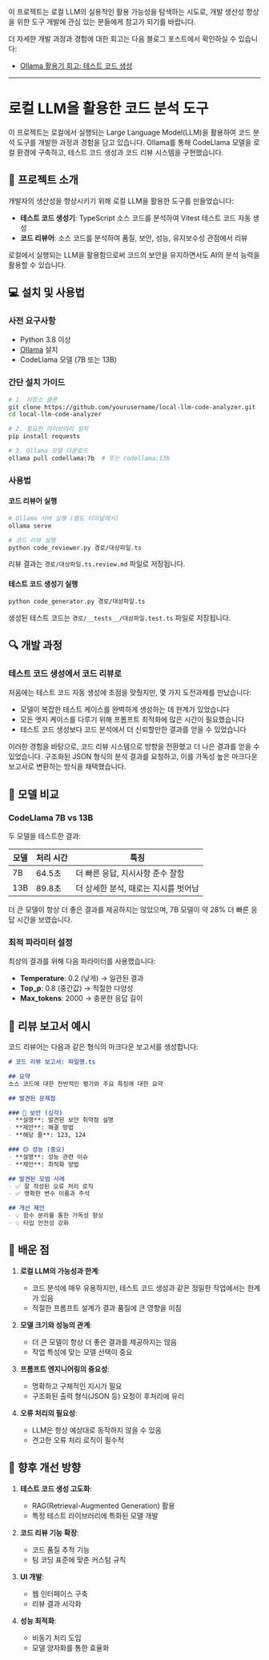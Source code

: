 이 프로젝트는 로컬 LLM의 실용적인 활용 가능성을 탐색하는 시도로, 개발 생산성 향상을 위한 도구 개발에 관심 있는 분들에게 참고가 되기를 바랍니다.

더 자세한 개발 과정과 경험에 대한 회고는 다음 블로그 포스트에서 확인하실 수 있습니다:
- [Ollama 활용기 회고: 테스트 코드 생성](https://velog.io/@clapsheep/Ollama-%ED%99%9C%EC%9A%A9%EA%B8%B0-%ED%9A%8C%EA%B3%A0-%ED%85%8C%EC%8A%A4%ED%8A%B8-%EC%BD%94%EB%93%9C-%EC%83%9D%EC%84%B1)
---
# 로컬 LLM을 활용한 코드 분석 도구

이 프로젝트는 로컬에서 실행되는 Large Language Model(LLM)을 활용하여 코드 분석 도구를 개발한 과정과 경험을 담고 있습니다. Ollama를 통해 CodeLlama 모델을 로컬 환경에 구축하고, 테스트 코드 생성과 코드 리뷰 시스템을 구현했습니다.

## 🚀 프로젝트 소개

개발자의 생산성을 향상시키기 위해 로컬 LLM을 활용한 도구를 만들었습니다:

- **테스트 코드 생성기**: TypeScript 소스 코드를 분석하여 Vitest 테스트 코드 자동 생성
- **코드 리뷰어**: 소스 코드를 분석하여 품질, 보안, 성능, 유지보수성 관점에서 리뷰

로컬에서 실행되는 LLM을 활용함으로써 코드의 보안을 유지하면서도 AI의 분석 능력을 활용할 수 있습니다.

## 💻 설치 및 사용법

### 사전 요구사항

- Python 3.8 이상
- [Ollama](https://ollama.com/) 설치
- CodeLlama 모델 (7B 또는 13B)

### 간단 설치 가이드

```bash
# 1. 저장소 클론
git clone https://github.com/yourusername/local-llm-code-analyzer.git
cd local-llm-code-analyzer

# 2. 필요한 라이브러리 설치
pip install requests

# 3. Ollama 모델 다운로드
ollama pull codellama:7b  # 또는 codellama:13b
```

### 사용법

#### 코드 리뷰어 실행

```bash
# Ollama 서버 실행 (별도 터미널에서)
ollama serve

# 코드 리뷰 실행
python code_reviewer.py 경로/대상파일.ts
```

리뷰 결과는 `경로/대상파일.ts.review.md` 파일로 저장됩니다.

#### 테스트 코드 생성기 실행

```bash
python code_generator.py 경로/대상파일.ts
```

생성된 테스트 코드는 `경로/__tests__/대상파일.test.ts` 파일로 저장됩니다.

## 🔍 개발 과정

### 테스트 코드 생성에서 코드 리뷰로

처음에는 테스트 코드 자동 생성에 초점을 맞췄지만, 몇 가지 도전과제를 만났습니다:

- 모델이 복잡한 테스트 케이스를 완벽하게 생성하는 데 한계가 있었습니다
- 모든 엣지 케이스를 다루기 위해 프롬프트 최적화에 많은 시간이 필요했습니다
- 테스트 코드 생성보다 코드 분석에서 더 신뢰할만한 결과를 얻을 수 있었습니다

이러한 경험을 바탕으로, 코드 리뷰 시스템으로 방향을 전환했고 더 나은 결과를 얻을 수 있었습니다. 구조화된 JSON 형식의 분석 결과를 요청하고, 이를 가독성 높은 마크다운 보고서로 변환하는 방식을 채택했습니다.

## 🔄 모델 비교

### CodeLlama 7B vs 13B

두 모델을 테스트한 결과:

| 모델 | 처리 시간 | 특징 |
|------|-----------|------|
| 7B | 64.5초 | 더 빠른 응답, 지시사항 준수 잘함 |
| 13B | 89.8초 | 더 상세한 분석, 때로는 지시를 벗어남 |

더 큰 모델이 항상 더 좋은 결과를 제공하지는 않았으며, 7B 모델이 약 28% 더 빠른 응답 시간을 보였습니다.

### 최적 파라미터 설정

최상의 결과를 위해 다음 파라미터를 사용했습니다:

- **Temperature**: 0.2 (낮게) → 일관된 결과
- **Top_p**: 0.8 (중간값) → 적절한 다양성
- **Max_tokens**: 2000 → 충분한 응답 길이

## 📝 리뷰 보고서 예시

코드 리뷰어는 다음과 같은 형식의 마크다운 보고서를 생성합니다:

```markdown
# 코드 리뷰 보고서: 파일명.ts

## 요약
소스 코드에 대한 전반적인 평가와 주요 특징에 대한 요약

## 발견된 문제점

### 🔴 보안 (심각)
- **설명**: 발견된 보안 취약점 설명
- **제안**: 해결 방법
- **해당 줄**: 123, 124

### 🟡 성능 (중요)
- **설명**: 성능 관련 이슈
- **제안**: 최적화 방법

## 발견된 모범 사례
- ✅ 잘 작성된 오류 처리 로직
- ✅ 명확한 변수 이름과 주석

## 개선 제안
- 💡 함수 분리를 통한 가독성 향상
- 💡 타입 안전성 강화
```

## 🧠 배운 점

1. **로컬 LLM의 가능성과 한계**: 
   - 코드 분석에 매우 유용하지만, 테스트 코드 생성과 같은 정밀한 작업에서는 한계가 있음
   - 적절한 프롬프트 설계가 결과 품질에 큰 영향을 미침

2. **모델 크기와 성능의 관계**: 
   - 더 큰 모델이 항상 더 좋은 결과를 제공하지는 않음
   - 작업 특성에 맞는 모델 선택이 중요

3. **프롬프트 엔지니어링의 중요성**: 
   - 명확하고 구체적인 지시가 필요
   - 구조화된 출력 형식(JSON 등) 요청이 후처리에 유리

4. **오류 처리의 필요성**: 
   - LLM은 항상 예상대로 동작하지 않을 수 있음
   - 견고한 오류 처리 로직이 필수적

## 🚀 향후 개선 방향

1. **테스트 코드 생성 고도화**: 
   - RAG(Retrieval-Augmented Generation) 활용
   - 특정 테스트 라이브러리에 특화된 모델 개발

2. **코드 리뷰 기능 확장**: 
   - 코드 품질 추적 기능
   - 팀 코딩 표준에 맞춘 커스텀 규칙

3. **UI 개발**: 
   - 웹 인터페이스 구축
   - 리뷰 결과 시각화

4. **성능 최적화**: 
   - 비동기 처리 도입
   - 모델 양자화를 통한 효율화

